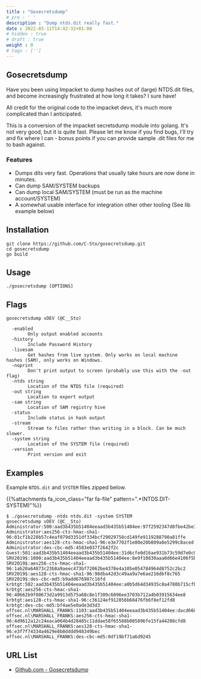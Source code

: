 ```yaml
---
title : "Gosecretsdump"
# pre : ' '
description : "Dump ntds.dit really fast."
date : 2022-03-11T14:42:32+01:00
# hidden : true
# draft : true
weight : 0
# tags : ['']
---
```


## Gosecretsdump

Have you been using Impacket to dump hashes out of (large) NTDS.dit files, and become increasingly frustrated at how long it takes? I sure have!

All credit for the original code to the impacket devs, it's much more complicated than I anticipated.

This is a conversion of the impacket secretsdump module into golang. It's not very good, but it is quite fast. Please let me know if you find bugs, I'll try and fix where I can - bonus points if you can provide sample .dit files for me to bash against.

### Features

- Dumps dits very fast. Operations that usually take hours are now done in minutes.
- Can dump SAM/SYSTEM backups
- Can dump local SAM/SYSTEM (must be run as the machine account/SYSTEM)
- A somewhat usable interface for integration other other tooling (See lib example below)

## Installation

```plain
git clone https://github.com/C-Sto/gosecretsdump.git
cd gosecretsdump
go build
```

## Usage

```plain
./gosecretsdump [OPTIONS]
```

## Flags

```plain
gosecretsdump vDEV (@C__Sto)

  -enabled
        Only output enabled accounts
  -history
        Include Password History
  -livesam
        Get hashes from live system. Only works on local machine hashes (SAM), only works on Windows.
  -noprint
        Don't print output to screen (probably use this with the -out flag)
  -ntds string
        Location of the NTDS file (required)
  -out string
        Location to export output
  -sam string
        Location of SAM registry hive
  -status
        Include status in hash output
  -stream
        Stream to files rather than writing in a block. Can be much slower.
  -system string
        Location of the SYSTEM file (required)
  -version
        Print version and exit
```

## Examples

Example `NTDS.dit` and `SYSTEM` files zipped below.

{{%attachments fa_icon_class="far fa-file" pattern=".*(NTDS.DIT-SYSTEM)"%}}

```plain
$ ./gosecretsdump -ntds ntds.dit -system SYSTEM 
gosecretsdump vDEV (@C__Sto)
Administrator:500:aad3b435b51404eeaad3b435b51404ee:97f2592347d8fbe42be381726ff9ea83:::
Administrator:aes256-cts-hmac-sha1-96:01cf1b228b57c4eaf079d3351df334bcf29029758cd149fe9119288790a81ffe
Administrator:aes128-cts-hmac-sha1-96:e3e7702f1e80e20b809a8e5299c8aced
Administrator:des-cbc-md5:4583e037f2642f2c
Guest:501:aad3b435b51404eeaad3b435b51404ee:31d6cfe0d16ae931b73c59d7e0c089c0:::
SRV2019$:1000:aad3b435b51404eeaad3b435b51404ee:8e9f10830aaa0d66e4106f5b802266db:::
SRV2019$:aes256-cts-hmac-sha1-96:1ab20a64873c23b8a9aeec473bf72062be4378e4a105e054784964d8752c2bc2
SRV2019$:aes128-cts-hmac-sha1-96:98dba42d3c49aa9a7e6ae216dbf8c765
SRV2019$:des-cbc-md5:b9add676987c16fd
krbtgt:502:aad3b435b51404eeaad3b435b51404ee:a0b5d64d34935c8a4780b715cfb444c4:::
krbtgt:aes256-cts-hmac-sha1-96:40662b9f80673d2a9913d575a68c8e1f309c6096ee3703b712a4b03915634ee8
krbtgt:aes128-cts-hmac-sha1-96:c36124ef912856b68476fb6f8ef12fd8
krbtgt:des-cbc-md5:bf4ae5e0ade3d3d3
offsec.nl\MARSHALL_FRANKS:1103:aad3b435b51404eeaad3b435b51404ee:dacd6680af15849bb89a4f0da30e99b0:::
offsec.nl\MARSHALL_FRANKS:aes256-cts-hmac-sha1-96:4d9612a12c24eaca064b4d28485c11ddae58f65588b085896fe15fa44208cfd8
offsec.nl\MARSHALL_FRANKS:aes128-cts-hmac-sha1-96:e3f7f74334a4629e8b0dddd948349bec
offsec.nl\MARSHALL_FRANKS:des-cbc-md5:0df19bf71a6d9245
```

## URL List

- [Github.com - Gosecretsdump](https://github.com/C-Sto/gosecretsdump)

